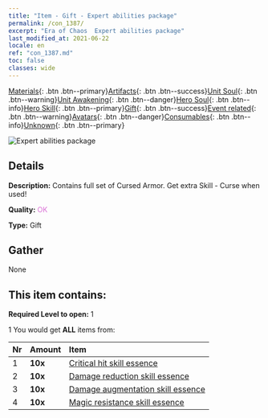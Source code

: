 ```yaml
---
title: "Item - Gift - Expert abilities package"
permalink: /con_1387/
excerpt: "Era of Chaos  Expert abilities package"
last_modified_at: 2021-06-22
locale: en
ref: "con_1387.md"
toc: false
classes: wide
---
```

 [Materials](/Items/){: .btn .btn--primary}[Artifacts](/Items/Artifacts/){: .btn .btn--success}[Unit Soul](/Items/UnitSoul/){: .btn .btn--warning}[Unit Awakening](/Items/UnitAwakening/){: .btn .btn--danger}[Hero Soul](/Items/HeroSoul/){: .btn .btn--info}[Hero Skill](/Items/HeroSkill/){: .btn .btn--primary}[Gift](/Items/Gift/){: .btn .btn--success}[Event related](/Items/Events/){: .btn .btn--warning}[Avatars](/Items/Avatars/){: .btn .btn--danger}[Consumables](/Items/Consumables/){: .btn .btn--info}[Unknown](/Items/Unknown/){: .btn .btn--primary}

 ![Expert abilities package](/images/t/i_905001.png)

## Details
 **Description:** Contains full set of Cursed Armor. Get extra Skill - Curse when used!

 **Quality:** <span style="color: #DA70D6">OK</span>

 **Type:** Gift

## Gather

  None

## This item contains:

 **Required Level to open:** 1

 1 You would get **ALL** items  from:

  | Nr | Amount |     Item    |
  |:---|:-------|:------------|
  | 1 |  **10x** | [Critical hit skill essence](/Items/con_1115/) |  | 
  | 2 |  **10x** | [Damage reduction skill essence](/Items/con_1116/) |  | 
  | 3 |  **10x** | [Damage augmentation skill essence](/Items/con_1117/) |  | 
  | 4 |  **10x** | [Magic resistance skill essence](/Items/con_1118/) |  | 
